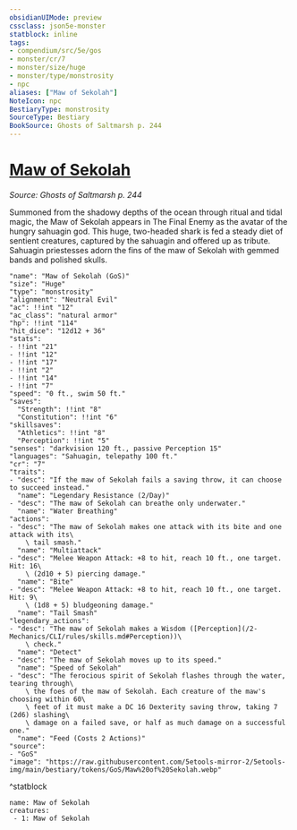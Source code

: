 ```yaml
---
obsidianUIMode: preview
cssclass: json5e-monster
statblock: inline
tags:
- compendium/src/5e/gos
- monster/cr/7
- monster/size/huge
- monster/type/monstrosity
- npc
aliases: ["Maw of Sekolah"]
NoteIcon: npc
BestiaryType: monstrosity
SourceType: Bestiary
BookSource: Ghosts of Saltmarsh p. 244
---
```

# [Maw of Sekolah](2-Mechanics/CLI/bestiary/npc/maw-of-sekolah-gos.md)
*Source: Ghosts of Saltmarsh p. 244*  

Summoned from the shadowy depths of the ocean through ritual and tidal magic, the Maw of Sekolah appears in The Final Enemy as the avatar of the hungry sahuagin god. This huge, two-headed shark is fed a steady diet of sentient creatures, captured by the sahuagin and offered up as tribute. Sahuagin priestesses adorn the fins of the maw of Sekolah with gemmed bands and polished skulls.

```statblock
"name": "Maw of Sekolah (GoS)"
"size": "Huge"
"type": "monstrosity"
"alignment": "Neutral Evil"
"ac": !!int "12"
"ac_class": "natural armor"
"hp": !!int "114"
"hit_dice": "12d12 + 36"
"stats":
- !!int "21"
- !!int "12"
- !!int "17"
- !!int "2"
- !!int "14"
- !!int "7"
"speed": "0 ft., swim 50 ft."
"saves":
  "Strength": !!int "8"
  "Constitution": !!int "6"
"skillsaves":
  "Athletics": !!int "8"
  "Perception": !!int "5"
"senses": "darkvision 120 ft., passive Perception 15"
"languages": "Sahuagin, telepathy 100 ft."
"cr": "7"
"traits":
- "desc": "If the maw of Sekolah fails a saving throw, it can choose to succeed instead."
  "name": "Legendary Resistance (2/Day)"
- "desc": "The maw of Sekolah can breathe only underwater."
  "name": "Water Breathing"
"actions":
- "desc": "The maw of Sekolah makes one attack with its bite and one attack with its\
    \ tail smash."
  "name": "Multiattack"
- "desc": "Melee Weapon Attack: +8 to hit, reach 10 ft., one target. Hit: 16\
    \ (2d10 + 5) piercing damage."
  "name": "Bite"
- "desc": "Melee Weapon Attack: +8 to hit, reach 10 ft., one target. Hit: 9\
    \ (1d8 + 5) bludgeoning damage."
  "name": "Tail Smash"
"legendary_actions":
- "desc": "The maw of Sekolah makes a Wisdom ([Perception](/2-Mechanics/CLI/rules/skills.md#Perception))\
    \ check."
  "name": "Detect"
- "desc": "The maw of Sekolah moves up to its speed."
  "name": "Speed of Sekolah"
- "desc": "The ferocious spirit of Sekolah flashes through the water, tearing through\
    \ the foes of the maw of Sekolah. Each creature of the maw's choosing within 60\
    \ feet of it must make a DC 16 Dexterity saving throw, taking 7 (2d6) slashing\
    \ damage on a failed save, or half as much damage on a successful one."
  "name": "Feed (Costs 2 Actions)"
"source":
- "GoS"
"image": "https://raw.githubusercontent.com/5etools-mirror-2/5etools-img/main/bestiary/tokens/GoS/Maw%20of%20Sekolah.webp"
```
^statblock

```encounter-table
name: Maw of Sekolah
creatures:
 - 1: Maw of Sekolah
```
